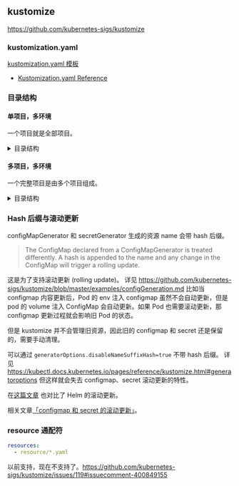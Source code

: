 ## kustomize

https://github.com/kubernetes-sigs/kustomize

### kustomization.yaml

[kustomization.yaml 模板](https://kubectl.docs.kubernetes.io/pages/examples/kustomize.html)
- [Kustomization.yaml Reference](https://kubectl.docs.kubernetes.io/pages/reference/kustomize.html)

### 目录结构

#### 单项目，多环境

一个项目就是全部项目。

<details><summary>目录结构</summary>

```
project/
├── base/
│   ├── resources/
│   └── kustomization.yaml
├── local/
│   ├── resources/
│   └── kustomization.yaml
├── dev/
│   ├── resources/
│   └── kustomization.yaml
├── prod/
│   ├── ap-southeast-1/
│   │   ├── resources/
│   │   └── kustomization.yaml
│   ├── base/
│   │   ├── resources/
│   │   └── kustomization.yaml
│   └── cn-hangzhou/
│       ├── resources/
│       └── kustomization.yaml
├── stage/
│   ├── ap-southeast-1/
│   │   ├── resources/
│   │   └── kustomization.yaml
│   ├── base/
│   │   ├── resources/
│   │   └── kustomization.yaml
│   └── cn-hangzhou/
│       ├── resources/
│       └── kustomization.yaml
└── test/
    ├── base/
    │   ├── resources/
    │   └── kustomization.yaml
    └── test-env-1/
        ├── resources/
        └── kustomization.yaml
```

</details>

#### 多项目，多环境

一个完整项目是由多个项目组成。

<details><summary>目录结构</summary>

```
./
├── projects/       # git clone 每个项目作为 submodule
│   ├── project-a
│   └── project-b
├── base/           # 全都是软连接
│   ├── project-a/ -> ../projects/project-a/base/
│   └── project-b/ -> ../projects/project-b/base/
├── local/          # 全都是软连接
│   ├── project-a/ -> ../projects/project-a/local/
│   └── project-b/ -> ../projects/project-b/local/
├── dev/
│   ├── project-a/
│   │   ├── resources/
│   │   └── kustomization.yaml
│   └── project-b/
│       ├── resources/
│       └── kustomization.yaml
├── prod_ap-southeast-1/
│   ├── project-a/
│   │   ├── resources/
│   │   └── kustomization.yaml
│   └── project-b/
│       ├── resources/
│       └── kustomization.yaml
├── prod_cn-hangzhou/
│   ├── project-a/
│   │   ├── resources/
│   │   └── kustomization.yaml
│   └── project-b/
│       ├── resources/
│       └── kustomization.yaml
├── stage_ap-southeast-1/
│   ├── project-a/
│   │   ├── resources/
│   │   └── kustomization.yaml
│   └── project-b/
│       ├── resources/
│       └── kustomization.yaml
├── stage_cn-hangzhou/
│   ├── project-a/
│   │   ├── resources/
│   │   └── kustomization.yaml
│   └── project-b/
│       ├── resources/
│       └── kustomization.yaml
└── test_01/
     ├── project-a/
     │   ├── resources/
     │   └── kustomization.yaml
     └── project-b/
         ├── resources/
         └── kustomization.yaml
```

你可能会设计出下面这样的目录结构，

```
.
└── prod/
    ├── ap-southeast-1/
    │   ├── project-a/
    │   │   ├── resources/
    │   │   └── kustomization.yaml
    │   └── project-b/
    │       ├── resources/
    │       └── kustomization.yaml
    ├── base/
    │   ├── resources/
    │   ├── kustomization.yaml
    │   ├── project-a/
    │   │   ├── resources/
    │   │   └── kustomization.yaml
    │   └── project-b/
    │       ├── resources/
    │       └── kustomization.yaml
    └── cn-hangzhou/
        ├── project-a/
        │   ├── resources/
        │   └── kustomization.yaml
        └── project-b/
            ├── resources/
            └── kustomization.yaml
```

我的意见是不要在 stage，prod 等目录下创建 base 目录。因为按照语义，例如 prod/base 目录是所有 prod 子目录的 base，prod/cn-hangzhou 的内容被分为了 3 部分：prod/cn-hangzhou、prod/base、base。而每个部分又有各个项目子目录。这会增加阅读的难度和目录的复杂度。实际上 prod/cn-hangzhou 只要由 prod/cn-hangzhou 和 base 组成就足够了。

</details>



### Hash 后缀与滚动更新

configMapGenerator 和 secretGenerator 生成的资源 name 会带 hash 后缀。

> The ConfigMap declared from a ConfigMapGenerator is treated differently. A hash is appended to the name and any change in the ConfigMap will trigger a rolling update.

这是为了支持滚动更新 (rolling update)。
详见 https://github.com/kubernetes-sigs/kustomize/blob/master/examples/configGeneration.md
比如当 configmap 内容更新后，Pod 的 env 注入 configmap 虽然不会自动更新，但是 pod 的 volume 注入 ConfigMap 会自动更新。如果 Pod 也需要滚动更新，那 configmap 更新过程就会影响旧 Pod 的状态。

但是 kustomize 并不会管理旧资源，因此旧的 configmap 和 secret 还是保留的，需要手动清理。

可以通过 `generatorOptions.disableNameSuffixHash=true` 不带 hash 后缀。
详见 https://kubectl.docs.kubernetes.io/pages/reference/kustomize.html#generatoroptions
但这样就会失去 configmap、secret 滚动更新的特性。

在[这篇文章](https://aleiwu.com/post/configmap-rollout-followup/) 也对比了 Helm 的滚动更新。

相关文章[「configmap 和 secret 的滚动更新」](./rolling-update-of-configmap-and-secret.md)。

### resource 通配符

```yaml
resources:
  - resource/*.yaml
```

以前支持，现在不支持了。https://github.com/kubernetes-sigs/kustomize/issues/119#issuecomment-400849155
